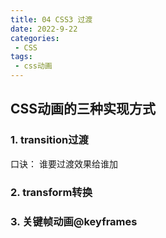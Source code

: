 ```yaml
---
title: 04 CSS3 过渡
date: 2022-9-22
categories: 
 - CSS
tags:
 - css动画
---
```


## CSS动画的三种实现方式

### 1. transition过渡
口诀： 谁要过渡效果给谁加

### 2. transform转换


### 3. 关键帧动画@keyframes